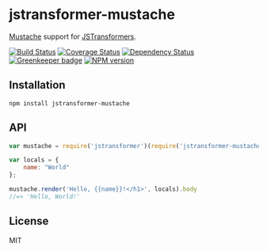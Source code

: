 # jstransformer-mustache

[Mustache](https://github.com/janl/mustache.js) support for [JSTransformers](http://github.com/jstransformers).

[![Build Status](https://img.shields.io/travis/jstransformers/jstransformer-mustache/master.svg)](https://travis-ci.org/jstransformers/jstransformer-mustache)
[![Coverage Status](https://img.shields.io/codecov/c/github/jstransformers/jstransformer-mustache/master.svg)](https://codecov.io/gh/jstransformers/jstransformer-mustache)
[![Dependency Status](https://img.shields.io/david/jstransformers/jstransformer-mustache/master.svg)](http://david-dm.org/jstransformers/jstransformer-mustache)
[![Greenkeeper badge](https://badges.greenkeeper.io/jstransformers/jstransformer-mustache.svg)](https://greenkeeper.io/)
[![NPM version](https://img.shields.io/npm/v/jstransformer-mustache.svg)](https://www.npmjs.org/package/jstransformer-mustache)

## Installation

    npm install jstransformer-mustache

## API

```js
var mustache = require('jstransformer')(require('jstransformer-mustache'));

var locals = {
	name: "World"
};

mustache.render('Hello, {{name}}!</h1>', locals).body
//=> 'Hello, World!'
```

## License

MIT
